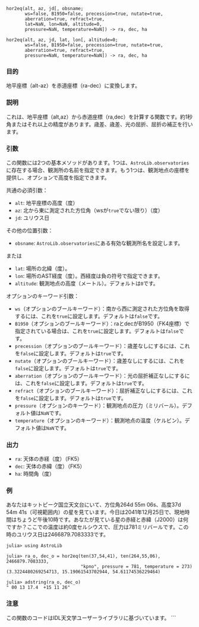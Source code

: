 ```
hor2eq(alt, az, jd[, obsname;
       ws=false, B1950=false, precession=true, nutate=true,
       aberration=true, refract=true,
       lat=NaN, lon=NaN, altitude=0,
       pressure=NaN, temperature=NaN]) -> ra, dec, ha

hor2eq(alt, az, jd, lat, lon[, altitude=0;
       ws=false, B1950=false, precession=true, nutate=true,
       aberration=true, refract=true,
       pressure=NaN, temperature=NaN]) -> ra, dec, ha
```

### 目的

地平座標（alt-az）を赤道座標（ra-dec）に変換します。

### 説明

これは、地平座標（alt,az）から赤道座標（ra,dec）を計算する関数です。約1秒角またはそれ以上の精度があります。歳差、歳差、光の屈折、屈折の補正を行います。

### 引数

この関数には2つの基本メソッドがあります。1つは、`AstroLib.observatories`に存在する場合、観測所の名前を指定できます。もう1つは、観測地点の座標を提供し、オプションで高度を指定できます。

共通の必須引数：

  * `alt`: 地平座標の高度（度）
  * `az`: 北から東に測定された方位角（wsが`true`でない限り）（度）
  * `jd`: ユリウス日

その他の位置引数：

  * `obsname`: `AstroLib.observatories`にある有効な観測所名を設定します。

または

  * `lat`: 場所の北緯（度）。
  * `lon`: 場所のAST経度（度）。西経度は負の符号で指定できます。
  * `altitude`: 観測地点の高度（メートル）。デフォルトは`0`です。

オプションのキーワード引数：

  * `ws`（オプションのブールキーワード）：南から西に測定された方位角を取得するには、これを`true`に設定します。デフォルトは`false`です。
  * `B1950`（オプションのブールキーワード）：raとdecがB1950（FK4座標）で指定されている場合は、これを`true`に設定します。デフォルトは`false`です。
  * `precession`（オプションのブールキーワード）：歳差なしにするには、これを`false`に設定します。デフォルトは`true`です。
  * `nutate`（オプションのブールキーワード）：歳差なしにするには、これを`false`に設定します。デフォルトは`true`です。
  * `aberration`（オプションのブールキーワード）：光の屈折補正なしにするには、これを`false`に設定します。デフォルトは`true`です。
  * `refract`（オプションのブールキーワード）：屈折補正なしにするには、これを`false`に設定します。デフォルトは`true`です。
  * `pressure`（オプションのキーワード）：観測地点の圧力（ミリバール）。デフォルト値は`NaN`です。
  * `temperature`（オプションのキーワード）：観測地点の温度（ケルビン）。デフォルト値は`NaN`です。

### 出力

  * `ra`: 天体の赤経（度）（FK5）
  * `dec`: 天体の赤緯（度）（FK5）
  * `ha`: 時間角（度）

### 例

あなたはキットピーク国立天文台にいて、方位角264d 55m 06s、高度37d 54m 41s（可視範囲内）の星を見ています。今日は2041年12月25日で、現地時間はちょうど午後10時です。あなたが見ている星の赤経と赤緯（J2000）は何ですか？ここでの温度は約0度セルシウスで、圧力は781ミリバールです。この時のユリウス日は2466879.7083333です。

```jldoctest
julia> using AstroLib

julia> ra_o, dec_o = hor2eq(ten(37,54,41), ten(264,55,06), 2466879.7083333,
                            "kpno", pressure = 781, temperature = 273)
(3.3224480269254713, 15.19061543702944, 54.61174536229464)

julia> adstring(ra_o, dec_o)
" 00 13 17.4  +15 11 26"
```

### 注意

この関数のコードはIDL天文学ユーザーライブラリに基づいています。 ```
